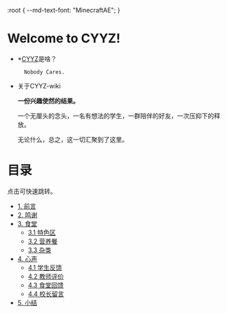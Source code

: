 :root {
    --md-text-font: "MinecraftAE"; 
}

# **Welcome to CYYZ!**

- *[CYYZ](https://baike.baidu.com/item/%E9%9D%92%E5%B2%9B%E5%B8%82%E5%9F%8E%E9%98%B3%E7%AC%AC%E4%B8%80%E9%AB%98%E7%BA%A7%E4%B8%AD%E5%AD%A6/62625261)是啥？

        Nobody Cares.

- 关于CYYZ-wiki

    **一份兴趣使然的结果。**

    一个无厘头的念头，一名有想法的学生，一群陪伴的好友，一次压抑下的释放。

    无论什么，总之，这一切汇聚到了这里。


# **目录**

点击可快速跳转。

- [1. 前言](index)
- [2. 鸣谢](intro/thanks)
- [3. 食堂](dish)
    - [3.1 特色区](dish/special/menu)
    - [3.2 营养餐](dish/diningarea)
    - [3.3 杂类](dish/others) 
 - [4. 心声](#心声)
    - [4.1 学生反馈](#学生反馈)
    - [4.2 教师评价](#教师评价)
    - [4.3 食堂回馈](#食堂回馈)
    - [4.4 校长留言](#校长留言)
 - [5. 小结](#小结)